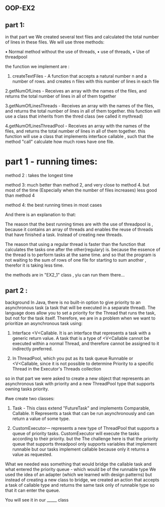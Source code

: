 ## OOP-EX2

## part 1: 

in that part we We created several text files and calculated the total number of lines
in these files. We will use three methods:

• Normal method without the use of threads,
• use of threads,
• Use of threadpool 

the function we implement are : 

1. createTextFiles - A function that accepts a natural number n and a number of rows.
and creates n files with this number of lines in each file

2.getNumOfLines - Receives an array with the names of the files,
and returns the total number of lines in all of them together

3.getNumOfLinesThreads -  Receives an array with the names of the files,
and returns the total number of lines in all of them together.
this function will use a class that inherits from the thred class (we called it mythread)

4.getNumOfLinesThreadPool - Receives an array with the names of the files,
and returns the total number of lines in all of them together.
this function will use a class that implements interface callable , such that the method "call" 
calculate how much rows have one file. 

# part 1 - running times:

method 2 : takes the longest time 

method 3: much better than method 2, and very close to method 4. but most of the time
(Especially when the number of files increases) less good than method 4 

method 4: the best running times in most cases

And there is an explanation to that: 

The reason that the best running times are with the use of threadpool is , because it contains an array of threads and enables the reuse of threads that have finished a task. Instead of creating new threads.

The reason that using a regular thread is faster than the function that calculates the tasks one after the other(regulary) is. because the essence of the thread is to perform tasks at the same time. and so that the program is not waiting to the sum of rows of one file for starting to sum another , therefor it is taking less time.

the methods are in "EX2_1" class , yiu can run them there...

## part 2 : 
background
In Java, there is no built-in option to give priority to an asynchronous task (a task that will be executed in a separate thread).
The language does allow you to set a priority for the Thread that runs the task, but not for the task itself.
Therefore, we are in a problem when we want to prioritize an asynchronous task using:

1. Interface <V<Callable. It is an interface that represents a task with a generic return value.
A task that is a type of <V<Callable cannot be executed within a normal Thread, and therefore cannot be assigned to it
indirectly preferred.

2. In ThreadPool, which you put as its task queue Runnable or <V<Callable, since it is not possible to determine
Priority to a specific Thread in the Executor's Threads collection

so in that part we were asked to create a new object that represents an asynchronous task with priority and a new ThreadPool type that supports owning tasks
priority.

#we create two classes:

1. Task - This class extend "FutureTask" and implements Comparable<Task>, Callable.
It Represents a task that can be run asynchronously and can return a value of some type.

2. CustomExecutor-– represents a new type of ThreadPool that supports a queue of priority tasks.
CustomExecutor will execute the tasks according to their priority.
but the The challenge here is that the priority queue that supports threadpool only supports variables that implement runnable but our tasks implement callable because only it returns a value as requested.

What we needed was something that would bridge the callable task and what entered the priority queue - which would be of the runnable type
We used the idea of an adapter (which we learned with design patterns) but instead of creating a new class to bridge, we created an action that accepts a task of callable type and returns the same task only of runnable type so that it can enter the queue.

You will see it in our _____ class


